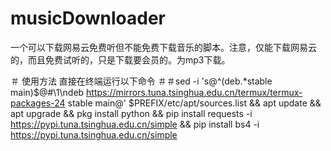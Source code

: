 # musicDownloader
一个可以下载网易云免费听但不能免费下载音乐的脚本。注意，仅能下载网易云的，而且免费试听的，只是下载要会员的。为mp3下载。

＃ 使用方法
直接在终端运行以下命令
＃＃sed -i 's@^\(deb.*stable main\)$@#\1\ndeb https://mirrors.tuna.tsinghua.edu.cn/termux/termux-packages-24 stable main@' $PREFIX/etc/apt/sources.list && apt update && apt upgrade && pkg install python && pip install requests -i https://pypi.tuna.tsinghua.edu.cn/simple && pip install bs4 -i https://pypi.tuna.tsinghua.edu.cn/simple
